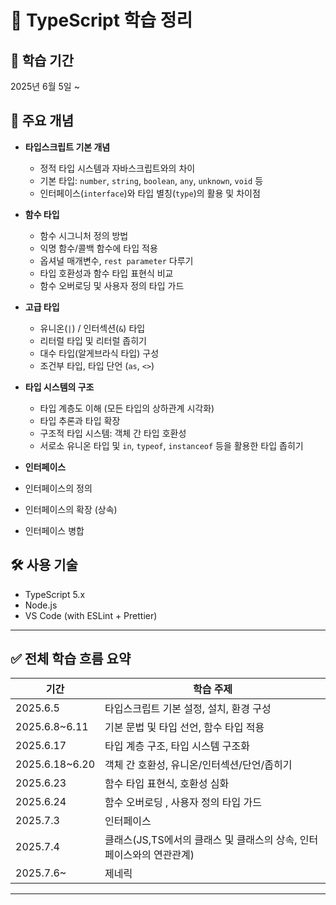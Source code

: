 # 📘 TypeScript 학습 정리

## 📅 학습 기간
2025년 6월 5일 ~ 

## 🧩 주요 개념

- **타입스크립트 기본 개념**
  - 정적 타입 시스템과 자바스크립트와의 차이
  - 기본 타입: `number`, `string`, `boolean`, `any`, `unknown`, `void` 등
  - 인터페이스(`interface`)와 타입 별칭(`type`)의 활용 및 차이점

- **함수 타입**
  - 함수 시그니처 정의 방법
  - 익명 함수/콜백 함수에 타입 적용
  - 옵셔널 매개변수, `rest parameter` 다루기
  - 타입 호환성과 함수 타입 표현식 비교
  - 함수 오버로딩 및 사용자 정의 타입 가드

- **고급 타입**
  - 유니온(`|`) / 인터섹션(`&`) 타입
  - 리터럴 타입 및 리터럴 좁히기
  - 대수 타입(알게브라식 타입) 구성
  - 조건부 타입, 타입 단언 (`as`, `<>`)

- **타입 시스템의 구조**
  - 타입 계층도 이해 (모든 타입의 상하관계 시각화)
  - 타입 추론과 타입 확장
  - 구조적 타입 시스템: 객체 간 타입 호환성
  - 서로소 유니온 타입 및 `in`, `typeof`, `instanceof` 등을 활용한 타입 좁히기

- **인터페이스**
 - 인터페이스의 정의
 - 인터페이스의 확장 (상속)
 - 인터페이스 병합

## 🛠️ 사용 기술
- TypeScript 5.x
- Node.js
- VS Code (with ESLint + Prettier)

---

## ✅ 전체 학습 흐름 요약

| 기간 | 학습 주제 |
|------|------------|
| 2025.6.5 | 타입스크립트 기본 설정, 설치, 환경 구성 |
| 2025.6.8~6.11 | 기본 문법 및 타입 선언, 함수 타입 적용 |
| 2025.6.17 | 타입 계층 구조, 타입 시스템 구조화 |
| 2025.6.18~6.20 | 객체 간 호환성, 유니온/인터섹션/단언/좁히기 |
| 2025.6.23 | 함수 타입 표현식, 호환성 심화 |
| 2025.6.24 | 함수 오버로딩 , 사용자 정의 타입 가드 |
| 2025.7.3  | 인터페이스
| 2025.7.4  | 클래스(JS,TS에서의 클래스 및 클래스의 상속, 인터페이스와의 연관관계) 
| 2025.7.6~  | 제네릭


---
